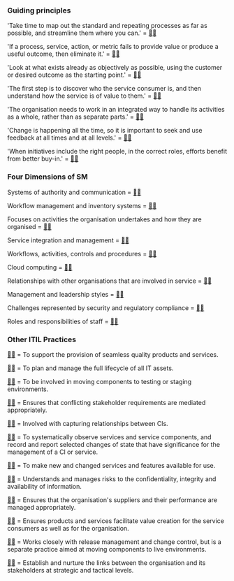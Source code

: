 ### Guiding principles
'Take time to map out the standard and repeating processes as far as possible, and streamline them where you can.' = [:man_shrugging:](/answers/OptimiseAndAutomate.md)

'If a process, service, action, or metric fails to provide value or produce a useful outcome, then eliminate it.' = [:man_shrugging:](/answers/KeepItSimpleAndPractical.md)

'Look at what exists already as objectively as possible, using the customer or desired outcome as the starting point.' = [:man_shrugging:](/answers/StartWhereYouAre.md)

'The first step is to discover who the service consumer is, and then understand how the service is of value to them.' = [:man_shrugging:](/answers/FocusOnValue.md)

'The organisation needs to work in an integrated way to handle its activities as a whole, rather than as separate parts.' = [:man_shrugging:](/answers/ThinkAndWorkHolistically.md)

'Change is happening all the time, so it is important to seek and use feedback at all times and at all levels.' = [:man_shrugging:](/answers/ProgressIterativelyWithFeedback.md)

'When initiatives include the right people, in the correct roles, efforts benefit from better buy-in.' = [:man_shrugging:](/answers/CollaborateAndPromoteVisibility.md)

### Four Dimensions of SM
Systems of authority and communication = [:man_shrugging:](/answers/OrganisationsAndPeople.md)

Workflow management and inventory systems = [:man_shrugging:](/answers/InformationAndTechnology.md)

Focuses on activities the organisation undertakes and how they are organised = [:man_shrugging:](/answers/ValueStreamsAndProcesses.md)

Service integration and management = [:man_shrugging:](/answers/PartnersAndSuppliers.md)

Workflows, activities, controls and procedures = [:man_shrugging:](/answers/ValueStreamsAndProcesses.md)

Cloud computing = [:man_shrugging:](/answers/InformationAndTechnology.md)

Relationships with other organisations that are involved in service = [:man_shrugging:](/answers/PartnersAndSuppliers.md)

Management and leadership styles = [:man_shrugging:](/answers/OrganisationsAndPeople.md)

Challenges represented by security and regulatory compliance = [:man_shrugging:](/answers/InformationAndTechnology.md)

Roles and responsibilities of staff = [:man_shrugging:](/answers/OrganisationsAndPeople.md)

### Other ITIL Practices
[:man_shrugging:](/answers/SupplierManagement.md) = To support the provision of seamless quality products and services.

[:man_shrugging:](/answers/ITAssetManagement.md) = To plan and manage the full lifecycle of all IT assets.

[:man_shrugging:](/answers/DeploymentManagement.md) = To be involved in moving components to testing or staging environments.

[:man_shrugging:](/answers/RelationshipManagement.md) = Ensures that conflicting stakeholder requirements are mediated appropriately.

[:man_shrugging:](/answers/ServiceConfigurationManagement.md) = Involved with capturing relationships between Cls.

[:man_shrugging:](/answers/MonitoringAndEventManagement.md) = To systematically observe services and service components, and record and report selected changes of state that have significance for the management of a Cl or service.

[:man_shrugging:](/answers/ReleaseManagement.md) = To make new and changed services and features available for use.

[:man_shrugging:](/answers/InformationSecurityManagement.md) = Understands and manages risks to the confidentiality, integrity and availability of information.

[:man_shrugging:](/answers/SupplierManagement.md) = Ensures that the organisation's suppliers and their performance are managed appropriately.

[:man_shrugging:](/answers/RelationshipManagement.md) = Ensures products and services facilitate value creation for the service consumers as well as for the organisation.

[:man_shrugging:](/answers/DeploymentManagement.md) = Works closely with release management and change control, but is a separate practice aimed at moving components to live environments.

[:man_shrugging:](/answers/RelationshipManagement.md) = Establish and nurture the links between the organisation and its stakeholders at strategic and tactical levels.
